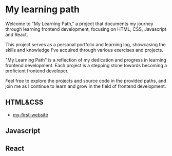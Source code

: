 # My learning path

 Welcome to "My Learning Path," a project that documents my journey through learning frontend development, focusing on HTML, CSS, Javascript and React.

 This project serves as a personal portfolio and learning log, showcasing the skills and knowledge I've acquired through various exercises and projects.

 "My Learning Path" is a reflection of my dedication and progress in learning frontend development. Each project is a stepping stone towards becoming a proficient frontend developer.

 Feel free to explore the projects and source code in the provided paths, and join me as I continue to learn and grow in the field of frontend development.

 ## HTML&CSS
  -  <a href="./">my-first-website</a>


 ## Javascript

 ## React

